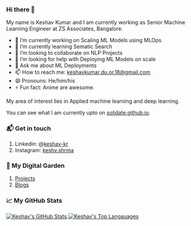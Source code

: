 ### Hi there 👋

My name is Keshav Kumar and I am currently working as Senior Machine Learning Engineer at ZS Associates, Bangalore.

- 🔭 I’m currently working on Scaling ML Models using MLOps
- 🌱 I’m currently learning Sematic Search
- 👯 I’m looking to collaborate on NLP Projects
- 🤔 I’m looking for help with Deploying ML Models on scale
- 💬 Ask me about ML Deployments
- 📫 How to reach me: keshavkumar.du.or.18@gmail.com
- 😄 Pronouns: He/him/his
- ⚡ Fun fact: Anime are awesome.

My area of interest lies in Applied machine learning and deep learning.

You can see what I am currently upto on [solidate.github.io](https://solidate.github.io).

### 📬 Get in touch
1. Linkedin: @[keshav-kr](https://in.linkedin.com/in/keshav-kr)
2. Instagram: [keshv.shrma](https://www.instagram.com/keshv.shrma/)

### 🌳 My Digital Garden
1. [Projects](https://solidate.github.io/projects/)
2. [Blogs](https://solidate.github.io/blog/)

### &#x1f4c8; My GitHub Stats

<a href="https://github.com/solidate/solidate">
  <img align="center" src="https://github-readme-stats.vercel.app/api?username=solidate&show_icons=true&line_height=27&count_private=true&title_color=ffffff&text_color=c9cacc&icon_color=2bbc8a&bg_color=1d1f21" alt="Keshav's GitHub Stats" />
</a>

<a href="https://github.com/solidate/solidate">
  <img align="center" src="https://github-readme-stats.vercel.app/api/top-langs/?username=solidate&hide=Jupyter%20Notebook&theme=dark&title_color=ffffff&text_color=c9cacc&icon_color=2bbc8a&bg_color=1d1f21" alt="Keshav's Top Langauages" />
</a>

<!-- <p align="left"><img src="https://komarev.com/ghpvc/?username=solidate" alt="solidate"/> </p> -->


<!--
**solidate/solidate** is a ✨ _special_ ✨ repository because its `README.md` (this file) appears on your GitHub profile.

Here are some ideas to get you started:

- 🔭 I’m currently working on ...
- 🌱 I’m currently learning ...
- 👯 I’m looking to collaborate on ...
- 🤔 I’m looking for help with ...
- 💬 Ask me about ...
- 📫 How to reach me: ...
- 😄 Pronouns: ...
- ⚡ Fun fact: ...
-->
